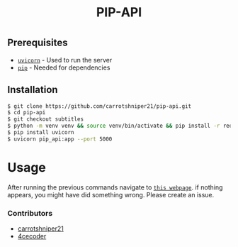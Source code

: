 <div align="center">
	<h1>PIP-API<h1>
</div>

## Prerequisites
- [`uvicorn`](https://www.uvicorn.org) - Used to run the server
- [`pip`](https://www.python.org/) - Needed for dependencies


## Installation

```sh
$ git clone https://github.com/carrotshniper21/pip-api.git
$ cd pip-api
$ git checkout subtitles
$ python -m venv venv && source venv/bin/activate && pip install -r requirements.txt
$ pip install uvicorn
$ uvicorn pip_api:app --port 5000
```

# Usage
After running the previous commands navigate to [`this webpage`](http://localhost:5000/docs). if nothing appears, you might have did something wrong. Please create an issue.

### Contributors

- [carrotshniper21](https://github.com/carrotshniper21)
- [4cecoder](https://github.com/4cecoder)

